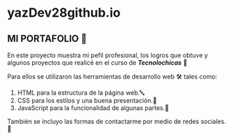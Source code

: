 # yazDev28github.io
## MI PORTAFOLIO 💼
En este proyecto muestra mi pefil profesional, los logros que obtuve y algunos proyectos
que realicé en el curso de ***Tecnolochicas*** 👩

Para ellos se utilizaron las herramientas de desarrollo web 🛠️ tales como:
1. HTML para la estructura de la página web.🔤
2. CSS para los estilos y una buena presentación.🎨
3. JavaScript para la funcionalidad de algunas partes.📜

También se incluyo las formas de contactarme por medio de redes sociales.📱
